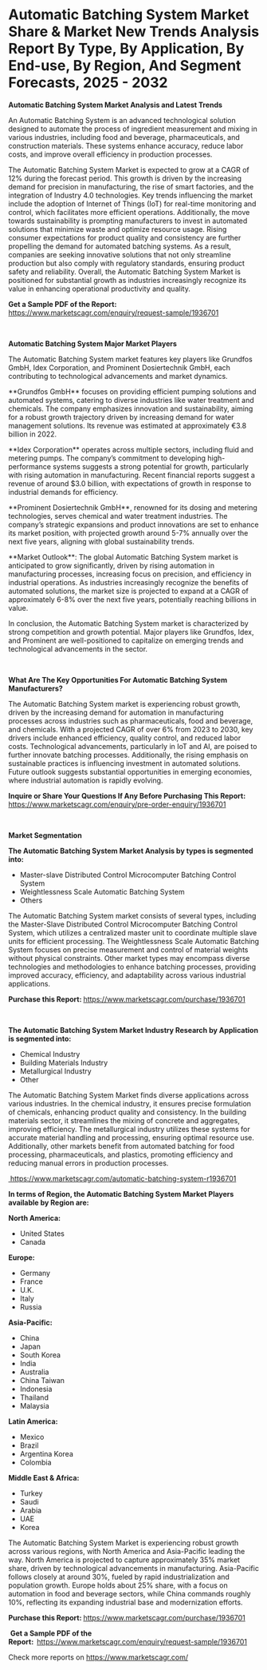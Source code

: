 <p><h1>Automatic Batching System Market Share & Market New Trends Analysis Report By Type, By Application, By End-use, By Region, And Segment Forecasts, 2025 - 2032</h1></p><p><strong>Automatic Batching System Market Analysis and Latest Trends</strong></p>
<p><p>An Automatic Batching System is an advanced technological solution designed to automate the process of ingredient measurement and mixing in various industries, including food and beverage, pharmaceuticals, and construction materials. These systems enhance accuracy, reduce labor costs, and improve overall efficiency in production processes.</p><p>The Automatic Batching System Market is expected to grow at a CAGR of 12% during the forecast period. This growth is driven by the increasing demand for precision in manufacturing, the rise of smart factories, and the integration of Industry 4.0 technologies. Key trends influencing the market include the adoption of Internet of Things (IoT) for real-time monitoring and control, which facilitates more efficient operations. Additionally, the move towards sustainability is prompting manufacturers to invest in automated solutions that minimize waste and optimize resource usage. Rising consumer expectations for product quality and consistency are further propelling the demand for automated batching systems. As a result, companies are seeking innovative solutions that not only streamline production but also comply with regulatory standards, ensuring product safety and reliability. Overall, the Automatic Batching System Market is positioned for substantial growth as industries increasingly recognize its value in enhancing operational productivity and quality.</p></p>
<p><strong>Get a Sample PDF of the Report:&nbsp;</strong> <a href="https://www.marketscagr.com/enquiry/request-sample/1936701?utm_campaign=1911&utm_medium=2&utm_source=Github&utm_content=ia&utm_term=19022025&utm_id=automatic-batching-system">https://www.marketscagr.com/enquiry/request-sample/1936701</a></p>
<p>&nbsp;</p>
<p><strong>Automatic Batching System Major Market Players</strong></p>
<p><p>The Automatic Batching System market features key players like Grundfos GmbH, Idex Corporation, and Prominent Dosiertechnik GmbH, each contributing to technological advancements and market dynamics.</p><p>**Grundfos GmbH** focuses on providing efficient pumping solutions and automated systems, catering to diverse industries like water treatment and chemicals. The company emphasizes innovation and sustainability, aiming for a robust growth trajectory driven by increasing demand for water management solutions. Its revenue was estimated at approximately €3.8 billion in 2022.</p><p>**Idex Corporation** operates across multiple sectors, including fluid and metering pumps. The company’s commitment to developing high-performance systems suggests a strong potential for growth, particularly with rising automation in manufacturing. Recent financial reports suggest a revenue of around $3.0 billion, with expectations of growth in response to industrial demands for efficiency.</p><p>**Prominent Dosiertechnik GmbH**, renowned for its dosing and metering technologies, serves chemical and water treatment industries. The company’s strategic expansions and product innovations are set to enhance its market position, with projected growth around 5-7% annually over the next five years, aligning with global sustainability trends. </p><p>**Market Outlook**: The global Automatic Batching System market is anticipated to grow significantly, driven by rising automation in manufacturing processes, increasing focus on precision, and efficiency in industrial operations. As industries increasingly recognize the benefits of automated solutions, the market size is projected to expand at a CAGR of approximately 6-8% over the next five years, potentially reaching billions in value.</p><p>In conclusion, the Automatic Batching System market is characterized by strong competition and growth potential. Major players like Grundfos, Idex, and Prominent are well-positioned to capitalize on emerging trends and technological advancements in the sector.</p></p>
<p>&nbsp;</p>
<p><strong>What Are The Key Opportunities For Automatic Batching System Manufacturers?</strong></p>
<p><p>The Automatic Batching System market is experiencing robust growth, driven by the increasing demand for automation in manufacturing processes across industries such as pharmaceuticals, food and beverage, and chemicals. With a projected CAGR of over 6% from 2023 to 2030, key drivers include enhanced efficiency, quality control, and reduced labor costs. Technological advancements, particularly in IoT and AI, are poised to further innovate batching processes. Additionally, the rising emphasis on sustainable practices is influencing investment in automated solutions. Future outlook suggests substantial opportunities in emerging economies, where industrial automation is rapidly evolving.</p></p>
<p><strong>Inquire or Share Your Questions If Any Before Purchasing This Report:</strong> <a href="https://www.marketscagr.com/enquiry/pre-order-enquiry/1936701?utm_campaign=1911&utm_medium=2&utm_source=Github&utm_content=ia&utm_term=19022025&utm_id=automatic-batching-system">https://www.marketscagr.com/enquiry/pre-order-enquiry/1936701</a></p>
<p>&nbsp;</p>
<p><strong>Market Segmentation</strong></p>
<p><strong>The Automatic Batching System Market Analysis by types is segmented into:</strong></p>
<p><ul><li>Master-slave Distributed Control Microcomputer Batching Control System</li><li>Weightlessness Scale Automatic Batching System</li><li>Others</li></ul></p>
<p><p>The Automatic Batching System market consists of several types, including the Master-Slave Distributed Control Microcomputer Batching Control System, which utilizes a centralized master unit to coordinate multiple slave units for efficient processing. The Weightlessness Scale Automatic Batching System focuses on precise measurement and control of material weights without physical constraints. Other market types may encompass diverse technologies and methodologies to enhance batching processes, providing improved accuracy, efficiency, and adaptability across various industrial applications.</p></p>
<p><strong>Purchase this Report:&nbsp;</strong><a href="https://www.marketscagr.com/purchase/1936701?utm_campaign=1911&utm_medium=2&utm_source=Github&utm_content=ia&utm_term=19022025&utm_id=automatic-batching-system">https://www.marketscagr.com/purchase/1936701</a></p>
<p>&nbsp;</p>
<p><strong>The Automatic Batching System Market Industry Research by Application is segmented into:</strong></p>
<p><ul><li>Chemical Industry</li><li>Building Materials Industry</li><li>Metallurgical Industry</li><li>Other</li></ul></p>
<p><p>The Automatic Batching System Market finds diverse applications across various industries. In the chemical industry, it ensures precise formulation of chemicals, enhancing product quality and consistency. In the building materials sector, it streamlines the mixing of concrete and aggregates, improving efficiency. The metallurgical industry utilizes these systems for accurate material handling and processing, ensuring optimal resource use. Additionally, other markets benefit from automated batching for food processing, pharmaceuticals, and plastics, promoting efficiency and reducing manual errors in production processes.</p></p>
<p><a href="https://www.marketscagr.com/automatic-batching-system-r1936701?utm_campaign=1911&utm_medium=2&utm_source=Github&utm_content=ia&utm_term=19022025&utm_id=automatic-batching-system">&nbsp;https://www.marketscagr.com/automatic-batching-system-r1936701</a></p>
<p><strong>In terms of Region, the Automatic Batching System Market Players available by Region are:</strong></p>
<p>
    <p> <strong> North America: </strong>
        <ul>
            <li>United States</li>
            <li>Canada</li>
        </ul>
        </p> 
    <p> <strong> Europe: </strong>
        <ul>
            <li>Germany</li>
            <li>France</li>
            <li>U.K.</li>
            <li>Italy</li>
            <li>Russia</li>
        </ul>
        </p> 
    <p> <strong> Asia-Pacific: </strong>
        <ul>
            <li>China</li>
            <li>Japan</li>
            <li>South Korea</li>
            <li>India</li>
            <li>Australia</li>
            <li>China Taiwan</li>
            <li>Indonesia</li>
            <li>Thailand</li>
            <li>Malaysia</li>
        </ul>
        </p> 
    <p> <strong> Latin America: </strong>
        <ul>
            <li>Mexico</li>
            <li>Brazil</li>
            <li>Argentina Korea</li>
            <li>Colombia</li>
        </ul>
        </p> 
    <p> <strong> Middle East & Africa: </strong>
        <ul>
            <li>Turkey</li>
            <li>Saudi</li>
            <li>Arabia</li>
            <li>UAE</li>
            <li>Korea</li>
        </ul>
    </p>
    </p>
<p><p>The Automatic Batching System Market is experiencing robust growth across various regions, with North America and Asia-Pacific leading the way. North America is projected to capture approximately 35% market share, driven by technological advancements in manufacturing. Asia-Pacific follows closely at around 30%, fueled by rapid industrialization and population growth. Europe holds about 25% share, with a focus on automation in food and beverage sectors, while China commands roughly 10%, reflecting its expanding industrial base and modernization efforts.</p></p>
<p><strong>Purchase this Report: </strong><a href="https://www.marketscagr.com/purchase/1936701?utm_campaign=1911&utm_medium=2&utm_source=Github&utm_content=ia&utm_term=19022025&utm_id=automatic-batching-system">https://www.marketscagr.com/purchase/1936701</a></p>
<p>&nbsp;<strong>Get a Sample PDF of the Report:&nbsp;&nbsp;</strong><a href="https://www.marketscagr.com/enquiry/request-sample/1936701?utm_campaign=1911&utm_medium=2&utm_source=Github&utm_content=ia&utm_term=19022025&utm_id=automatic-batching-system">https://www.marketscagr.com/enquiry/request-sample/1936701</a></p>
<p><strong></strong></p>
<p>Check more reports on <a href="https://www.marketscagr.com/?utm_campaign=1911&utm_medium=2&utm_source=Github&utm_content=ia&utm_term=19022025&utm_id=automatic-batching-system">https://www.marketscagr.com/</a></p>